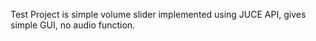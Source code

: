 Test Project is simple volume slider implemented using JUCE API, gives simple GUI, no audio function.